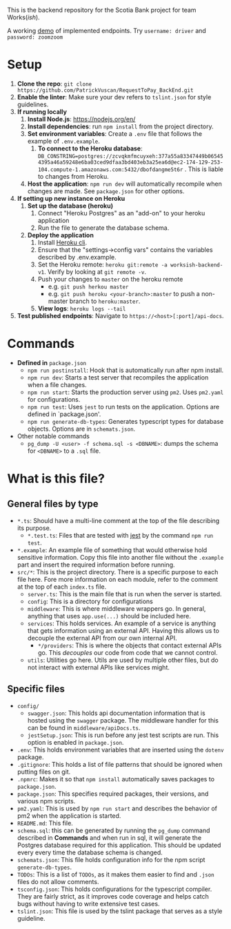 This is the backend repository for the Scotia Bank project for team Works(*ish*).

A working [demo](https://worksish-backend-v1.herokuapp.com/api-docs) of implemented endpoints. Try `username: driver` 
and `password: zoomzoom`


# Setup
1. __Clone the repo__: `git clone https://github.com/PatrickVuscan/RequestToPay_BackEnd.git`
1. __Enable the linter__: Make sure your dev refers to `tslint.json` for style guidelines.
1. __If running locally__
    1. __Install Node.js__: https://nodejs.org/en/
    1. __Install dependencies__: run `npm install` from the project directory.
    1. __Set environment variables__: Create a `.env` file that follows the example of `.env.example`.
        1. __To connect to the Heroku database__:
        `DB_CONSTRING=postgres://zcvqkmfmcuyxeh:377a55a83347449b065454395a46a59248e6ba03ced9dfaa3bd403eb3a25ea6d@ec2-174-129-253-104.compute-1.amazonaws.com:5432/dbofdangme5t6r`
        . This is liable to changes from Heroku.
    1. __Host the application__: `npm run dev` will automatically recompile when changes are made. See `package.json` 
    for other options.
1. __If setting up new instance on Heroku__
    1. __Set up the database (heroku)__
        1. Connect "Heroku Postgres" as an "add-on" to your heroku application
        1. Run the file to generate the database schema.
    1. __Deploy the application__
        1. Install [Heroku cli](https://devcenter.heroku.com/articles/heroku-cli).
        1. Ensure that the "settings->config vars" contains the variables described by .env.example. 
        1. Set the Heroku remote: `heroku git:remote -a worksish-backend-v1`. Verify by looking at `git remote -v`.
        1. Push your changes to `master` on the heroku remote
            - e.g. `git push herkou master`
            - e.g. `git push heroku <your-branch>:master` to push a non-master branch to `heroku:master`.
        1. __View logs__: `heroku logs --tail`
1. __Test published endpoints__: Navigate to `https://<host>[:port]/api-docs`.

# Commands
* **Defined in** `package.json`
    * `npm run postinstall`: Hook that is automatically run after npm install.
    * `npm run dev`: Starts a test server that recompiles the application when a file changes.
    * `npm run start`: Starts the production server using `pm2`. Uses `pm2.yaml` for configurations.
    * `npm run test`: Uses `jest` to run tests on the application. Options are defined in `package.json'.
    * `npm run generate-db-types`: Generates typescript types for database objects. Options are in 
        `schemats.json`.
* Other notable commands
    * `pg_dump -U <user> -f schema.sql -s <DBNAME>`: dumps the schema for `<DBNAME>` to a `.sql` file.


# What is this file?
## General files by type
* `*.ts`: Should have a multi-line comment at the top of the file describing its purpose.
    * `*.test.ts`: Files that are tested with 
        [jest](https://basarat.gitbooks.io/typescript/docs/testing/jest.html) by the 
        command `npm run test`.
* `*.example`: An example file of something that would otherwise hold sensitive information. Copy this file
    into another file without the `.example` part and insert the required information before running.
* `src/*`: This is the project directory. There is a specific purpose to each file here. Fore more information
    on each module, refer to the comment at the top of each `index.ts` file.
    * `server.ts`: This is the main file that is run when the server is started.
    * `config`: This is a directory for configurations
    * `middleware`: This is where middleware wrappers go. In general, anything that uses `app.use(...)` 
        should be included here.
    * `services`: This holds services. An example of a service is anything that gets information using an external
        API. Having this allows us to decouple the external API from our own internal API.
        * `*/providers`: This is where the objects that contact external APIs go. This *decouples*
            our code from code that we cannot control.
    * `utils`: Utilities go here. Utils are used by multiple other files, but do not interact with external
        APIs like services might.

## Specific files
* `config/`
    * `swagger.json`: This holds api documentation information that is hosted using the `swagger` package.
    The middleware handler for this can be found in `middleware/apiDocs.ts`.
    * `jestSetup.json`: This is run before any jest test scripts are run. This option is enabled in `package.json`.
* `.env`: This holds environment variables that are inserted using the `dotenv` package.
* `.gitignore`: This holds a list of file patterns that should be ignored when putting files on git.
* `.npmrc`: Makes it so that `npm install` automatically saves packages to `package.json`.
* `package.json`: This specifies required packages, their versions, and various npm scripts.
* `pm2.yaml`: This is used by `npm run start` and describes the behavior of pm2 when the application is started.
* `README.md`: This file.
* `schema.sql`: this can be generated by running the `pg_dump` command described in **Commands** and when run
    in sql, it will generate the Postgres database required for this application. This should be updated every
    every time the database schema is changed.
* `schemats.json`: This file holds configuration info for the npm script `generate-db-types`.
* `TODOs`: This is a list of `TODOs`, as it makes them easier to find and `.json` files do not allow comments.
* `tsconfig.json`: This holds configurations for the typescript compiler. They are fairly strict, as it improves
    code coverage and helps catch bugs without having to write extensive test cases.
* `tslint.json`: This file is used by the tslint package that serves as a style guideline.
